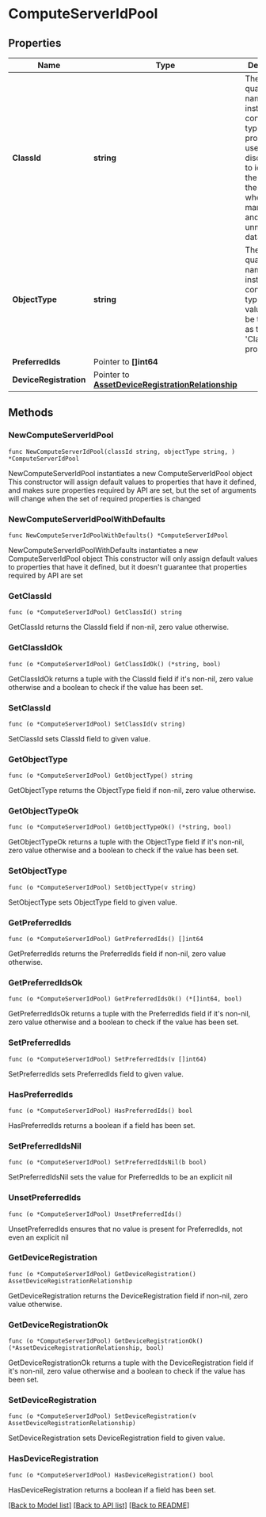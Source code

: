 # ComputeServerIdPool

## Properties

Name | Type | Description | Notes
------------ | ------------- | ------------- | -------------
**ClassId** | **string** | The fully-qualified name of the instantiated, concrete type. This property is used as a discriminator to identify the type of the payload when marshaling and unmarshaling data. | [default to "compute.ServerIdPool"]
**ObjectType** | **string** | The fully-qualified name of the instantiated, concrete type. The value should be the same as the &#39;ClassId&#39; property. | [default to "compute.ServerIdPool"]
**PreferredIds** | Pointer to **[]int64** |  | [optional] 
**DeviceRegistration** | Pointer to [**AssetDeviceRegistrationRelationship**](AssetDeviceRegistrationRelationship.md) |  | [optional] 

## Methods

### NewComputeServerIdPool

`func NewComputeServerIdPool(classId string, objectType string, ) *ComputeServerIdPool`

NewComputeServerIdPool instantiates a new ComputeServerIdPool object
This constructor will assign default values to properties that have it defined,
and makes sure properties required by API are set, but the set of arguments
will change when the set of required properties is changed

### NewComputeServerIdPoolWithDefaults

`func NewComputeServerIdPoolWithDefaults() *ComputeServerIdPool`

NewComputeServerIdPoolWithDefaults instantiates a new ComputeServerIdPool object
This constructor will only assign default values to properties that have it defined,
but it doesn't guarantee that properties required by API are set

### GetClassId

`func (o *ComputeServerIdPool) GetClassId() string`

GetClassId returns the ClassId field if non-nil, zero value otherwise.

### GetClassIdOk

`func (o *ComputeServerIdPool) GetClassIdOk() (*string, bool)`

GetClassIdOk returns a tuple with the ClassId field if it's non-nil, zero value otherwise
and a boolean to check if the value has been set.

### SetClassId

`func (o *ComputeServerIdPool) SetClassId(v string)`

SetClassId sets ClassId field to given value.


### GetObjectType

`func (o *ComputeServerIdPool) GetObjectType() string`

GetObjectType returns the ObjectType field if non-nil, zero value otherwise.

### GetObjectTypeOk

`func (o *ComputeServerIdPool) GetObjectTypeOk() (*string, bool)`

GetObjectTypeOk returns a tuple with the ObjectType field if it's non-nil, zero value otherwise
and a boolean to check if the value has been set.

### SetObjectType

`func (o *ComputeServerIdPool) SetObjectType(v string)`

SetObjectType sets ObjectType field to given value.


### GetPreferredIds

`func (o *ComputeServerIdPool) GetPreferredIds() []int64`

GetPreferredIds returns the PreferredIds field if non-nil, zero value otherwise.

### GetPreferredIdsOk

`func (o *ComputeServerIdPool) GetPreferredIdsOk() (*[]int64, bool)`

GetPreferredIdsOk returns a tuple with the PreferredIds field if it's non-nil, zero value otherwise
and a boolean to check if the value has been set.

### SetPreferredIds

`func (o *ComputeServerIdPool) SetPreferredIds(v []int64)`

SetPreferredIds sets PreferredIds field to given value.

### HasPreferredIds

`func (o *ComputeServerIdPool) HasPreferredIds() bool`

HasPreferredIds returns a boolean if a field has been set.

### SetPreferredIdsNil

`func (o *ComputeServerIdPool) SetPreferredIdsNil(b bool)`

 SetPreferredIdsNil sets the value for PreferredIds to be an explicit nil

### UnsetPreferredIds
`func (o *ComputeServerIdPool) UnsetPreferredIds()`

UnsetPreferredIds ensures that no value is present for PreferredIds, not even an explicit nil
### GetDeviceRegistration

`func (o *ComputeServerIdPool) GetDeviceRegistration() AssetDeviceRegistrationRelationship`

GetDeviceRegistration returns the DeviceRegistration field if non-nil, zero value otherwise.

### GetDeviceRegistrationOk

`func (o *ComputeServerIdPool) GetDeviceRegistrationOk() (*AssetDeviceRegistrationRelationship, bool)`

GetDeviceRegistrationOk returns a tuple with the DeviceRegistration field if it's non-nil, zero value otherwise
and a boolean to check if the value has been set.

### SetDeviceRegistration

`func (o *ComputeServerIdPool) SetDeviceRegistration(v AssetDeviceRegistrationRelationship)`

SetDeviceRegistration sets DeviceRegistration field to given value.

### HasDeviceRegistration

`func (o *ComputeServerIdPool) HasDeviceRegistration() bool`

HasDeviceRegistration returns a boolean if a field has been set.


[[Back to Model list]](../README.md#documentation-for-models) [[Back to API list]](../README.md#documentation-for-api-endpoints) [[Back to README]](../README.md)


